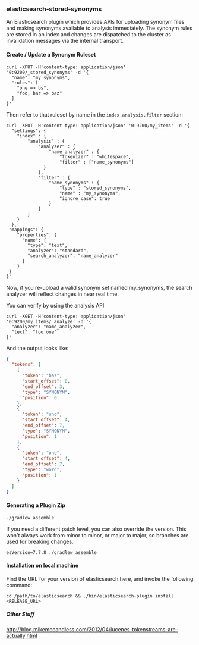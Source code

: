 ### elasticsearch-stored-synonyms

An Elasticsearch plugin which provides APIs for uploading synonym files and making
synonyms available to analysis immediately.  The synonym rules are stored in an index
and changes are dispatched to the cluster as invalidation messages via the internal transport.

#### Create / Update a Synonym Ruleset

```
curl -XPUT -H'content-type: application/json' '0:9200/_stored_synonyms' -d '{
  "name": "my_synonyms",
  "rules": [
    "one => bs",
    "foo, bar => baz"
  ]
}'
```

Then refer to that ruleset by name in the `index.analysis.filter` section:

```
curl -XPUT -H'content-type: application/json' '0:9200/my_items' -d '{
  "settings": {
    "index" : {
        "analysis" : {
            "analyzer" : {
                "name_analyzer" : {
                    "tokenizer" : "whitespace",
                    "filter" : ["name_synonyms"]
              }
            },
            "filter" : {
                "name_synonyms" : {
                    "type" : "stored_synonyms",
                    "name" : "my_synonyms",
                    "ignore_case": true
                }
            }
        }
    }
  },
 "mappings": {
    "properties": {
      "name": {
        "type": "text",
        "analyzer": "standard",
        "search_analyzer": "name_analyzer"
      }
    }
 }
}'
```

Now, if you re-upload a valid synonym set named my_synonyms, the search
analyzer will reflect changes in near real time.

You can verify by using the analysis API

```
curl -XGET -H'content-type: application/json' '0:9200/my_items/_analyze' -d '{
  "analyzer": "name_analyzer",
  "text": "foo one"
}'
```

And the output looks like:

```json
{
  "tokens": [
    {
      "token": "baz",
      "start_offset": 0,
      "end_offset": 3,
      "type": "SYNONYM",
      "position": 0
    },
    {
      "token": "uno",
      "start_offset": 4,
      "end_offset": 7,
      "type": "SYNONYM",
      "position": 1
    },
    {
      "token": "one",
      "start_offset": 4,
      "end_offset": 7,
      "type": "word",
      "position": 1
    }
  ]
}
```


#### Generating a Plugin Zip

```
./gradlew assemble
```

If you need a different patch level, you can also override the version.  This won't always
work from minor to minor, or major to major, so branches are used for breaking changes.

```
esVersion=7.7.8 ./gradlew assemble
```

#### Installation on local machine

Find the URL for your version of elasticsearch here, and invoke the following command:

```
cd /path/to/elasticsearch && ./bin/elasticsearch-plugin install <RELEASE_URL>
```


##### Other Stuff

http://blog.mikemccandless.com/2012/04/lucenes-tokenstreams-are-actually.html